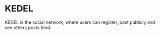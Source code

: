 # KEDEL
KEDEL is the social network, where users can register, post publicly and see others posts feed.
